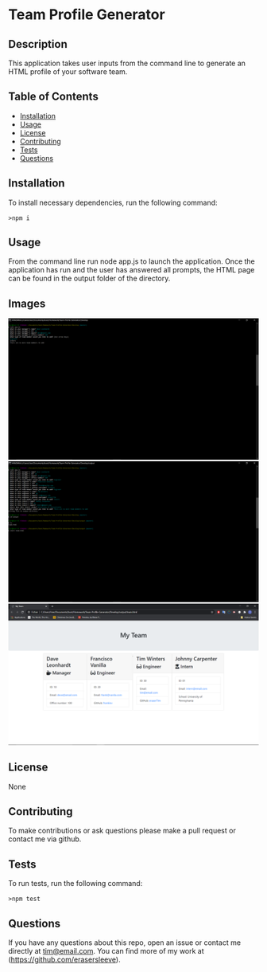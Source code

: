 # Team Profile Generator
  
  ## Description
  This application takes user inputs from the command line to generate an HTML profile of your software team.
  ## Table of Contents
  *  [Installation](#Installation)
  *  [Usage](#Usage)
  *  [License](#License)
  *  [Contributing](#Contributing)
  *  [Tests](#Tests)
  *  [Questions](#Questions)
  ## Installation
  To install necessary dependencies, run the following command:

    >npm i

  ## Usage
  From the command line run node app.js to launch the application. Once the application has run and the user has answered all prompts, the HTML page can be found in the output folder of the directory.
  ## Images
  ![1](https://github.com/erasersleeve/Team-Profile-Generator/blob/master/Assets/Capture%20d%E2%80%99%C3%A9cran%20(44).png)
  ![2](https://github.com/erasersleeve/Team-Profile-Generator/blob/master/Assets/Capture%20d%E2%80%99%C3%A9cran%20(45).png)
  ![3](https://github.com/erasersleeve/Team-Profile-Generator/blob/master/Assets/Capture%20d%E2%80%99%C3%A9cran%20(46).png)
  ## License
  None
  ## Contributing
  To make contributions or ask questions please make a pull request or contact me via github.
  ## Tests
  To run tests, run the following command:
    
    >npm test
  
  ## Questions
  If you have any questions about this repo, open an issue or contact me directly at [tim@email.com](mailto:tim@email.com). You can find more of my work at (https://github.com/erasersleeve).
  